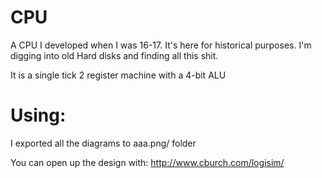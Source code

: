 # CPU

A CPU I developed when I was 16-17. It's here for historical purposes.
I'm digging into old Hard disks and finding all this shit.

It is a single tick  2 register machine with a 4-bit ALU

# Using:

I exported all the diagrams to aaa.png/ folder

You can open up the design with:
http://www.cburch.com/logisim/
